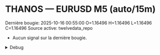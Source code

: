 # THANOS — EURUSD M5 (auto/15m)
Dernière bougie: 2025-10-16 00:55:00  O=1.16496  H=1.16496  L=1.16496  C=1.16496
Source active: twelvedata_repo

- Aucun signal sur la dernière bougie.

<details><summary>Debug</summary>

- TD_API_KEY manquant.

</details>